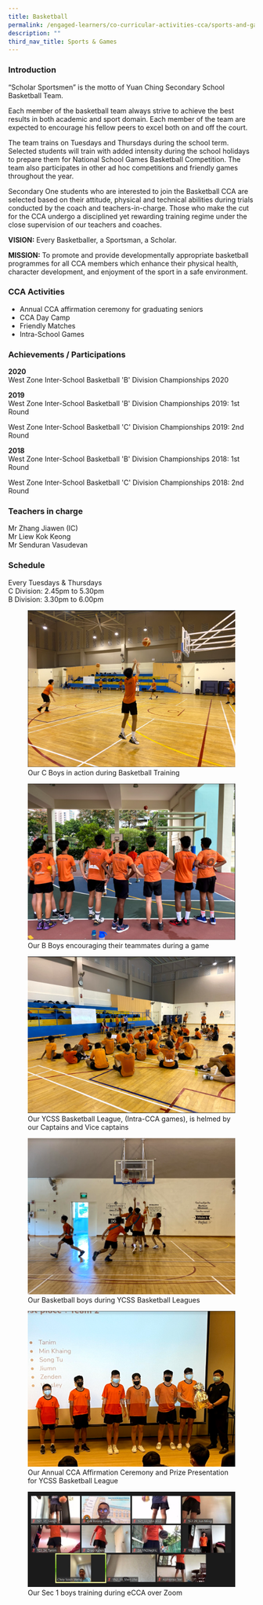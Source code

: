 ```yaml
---
title: Basketball
permalink: /engaged-learners/co-curricular-activities-cca/sports-and-games/basketball/
description: ""
third_nav_title: Sports & Games
---
```



### Introduction

“Scholar Sportsmen” is the motto of Yuan Ching Secondary School Basketball Team.

Each member of the basketball team always strive to achieve the best results in both academic and sport domain. Each member of the team are expected to encourage his fellow peers to excel both on and off the court.  

The team trains on Tuesdays and Thursdays during the school term. Selected students will train with added intensity during the school holidays to prepare them for National School Games Basketball Competition. The team also participates in other ad hoc competitions and friendly games throughout the year.

Secondary One students who are interested to join the Basketball CCA are selected based on their attitude, physical and technical abilities during trials conducted by the coach and teachers-in-charge. Those who make the cut for the CCA undergo a disciplined yet rewarding training regime under the close supervision of our teachers and coaches.

**VISION:** Every Basketballer, a Sportsman, a Scholar.

**MISSION:** To promote and provide developmentally appropriate basketball programmes for all CCA members which enhance their physical health, character development, and enjoyment of the sport in a safe environment.

### CCA Activities

*   Annual CCA affirmation ceremony for graduating seniors
*   CCA Day Camp
*   Friendly Matches
*   Intra-School Games

### Achievements / Participations

**2020** <br>
West Zone Inter-School Basketball 'B' Division Championships 2020

**2019** <br>
West Zone Inter-School Basketball 'B' Division Championships 2019: 1st Round

West Zone Inter-School Basketball 'C' Division Championships 2019: 2nd Round

**2018** <br>
West Zone Inter-School Basketball 'B' Division Championships 2018: 1st Round

West Zone Inter-School Basketball 'C' Division Championships 2018: 2nd Round

### Teachers in charge

Mr Zhang Jiawen (IC) <br>
Mr Liew Kok Keong <br>
Mr Senduran Vasudevan

### Schedule

Every Tuesdays & Thursdays <br>
C Division: 2.45pm to 5.30pm <Br> 
B Division: 3.30pm to 6.00pm

<figure>  
<img src="/images/Basketball-1.png">  
<figcaption> Our C Boys in action during Basketball Training </figcaption>  
</figure>

<figure>  
<img src="/images/Basketball-2.png">  
<figcaption> Our B Boys encouraging their teammates during a game </figcaption>  
</figure>

<figure>  
<img src="/images/Basketball-3.png">  
<figcaption> Our YCSS Basketball League, (Intra-CCA games), is helmed by our Captains and Vice captains </figcaption>  
</figure>

<figure>  
<img src="/images/Basketball-4.png">  
<figcaption> Our Basketball boys during YCSS Basketball Leagues </figcaption>  
</figure>

<figure>  
<img src="/images/Basketball-5.png">  
<figcaption> Our Annual CCA Affirmation Ceremony and Prize Presentation for YCSS Basketball League </figcaption> 
</figure>

<figure>  
<img src="/images/Basketball-6.jpg">  
<figcaption> Our Sec 1 boys training during eCCA over Zoom </figcaption> 
</figure>